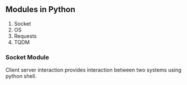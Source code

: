 ## Modules in Python
1. Socket
2. OS
3. Requests
4. TQDM

### Socket Module
Client server interaction provides interaction between two systems using python shell.

